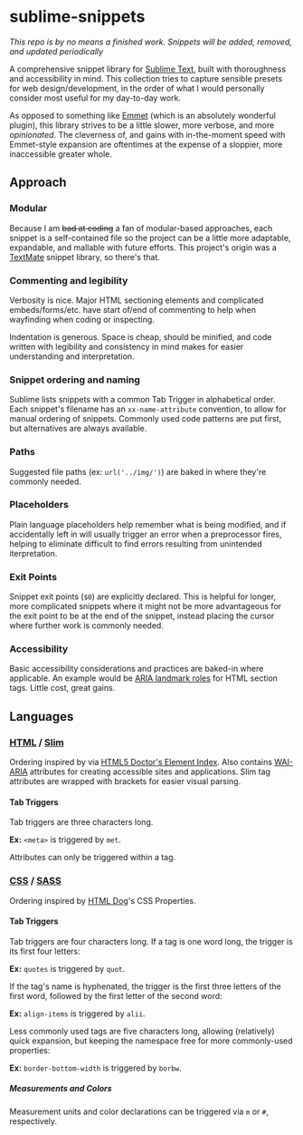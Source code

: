 sublime-snippets
================

*This repo is by no means a finished work. Snippets will be added, removed, and updated periodically*

A comprehensive snippet library for [Sublime Text](http://www.sublimetext.com/), built with thoroughness and accessibility in mind. This collection tries to capture sensible presets for web design/development, in the order of what I would personally consider most useful for my day-to-day work.

As opposed to something like [Emmet](http://emmet.io/) (which is an absolutely wonderful plugin), this library strives to be a little slower, more verbose, and more *opinionated*. The cleverness of, and gains with in-the-moment speed with Emmet-style expansion are oftentimes at the expense of a sloppier, more inaccessible greater whole. 


## Approach

### Modular
Because I am ~~bad at coding~~ a fan of modular-based approaches, each snippet is a self-contained file so the project can be a little more adaptable, expandable, and mallable with future efforts. This project's origin was a [TextMate](http://macromates.com/) snippet library, so there's that.

### Commenting and legibility
Verbosity is nice. Major HTML sectioning elements and complicated embeds/forms/etc. have start of/end of commenting to help when wayfinding when coding or inspecting. 

Indentation is generous. Space is cheap, should be minified, and code written with legibility and consistency in mind makes for easier understanding and interpretation.

### Snippet ordering and naming
Sublime lists snippets with a common Tab Trigger in alphabetical order. Each snippet's filename has an `xx-name-attribute` convention, to allow for manual ordering of snippets. Commonly used code patterns are put first, but alternatives are always available.

### Paths
Suggested file paths (ex: `url('../img/')`) are baked in where they're commonly needed.

### Placeholders
Plain language placeholders help remember what is being modified, and if accidentally left in will usually trigger an error when a preprocessor fires, helping to eliminate difficult to find errors resulting from unintended iterpretation. 

### Exit Points
Snippet exit points (`$0`) are explicitly declared. This is helpful for longer, more complicated snippets where it might not be more advantageous for the exit point to be at the end of the snippet, instead placing the cursor where further work is commonly needed.

### Accessibility
Basic accessibility considerations and practices are baked-in where applicable. An example would be [ARIA landmark roles](http://blog.paciellogroup.com/2013/02/using-wai-aria-landmarks-2013/) for HTML section tags. Little cost, great gains. 


## Languages

### [HTML](https://developer.mozilla.org/en-US/docs/Web/HTML) / [Slim](http://slim-lang.com/)
Ordering inspired by via [HTML5 Doctor's Element Index](http://html5doctor.com/). Also contains [WAI-ARIA](https://developer.mozilla.org/en-US/docs/Web/Accessibility/ARIA) attributes for creating accessible sites and applications. Slim tag attributes are wrapped with brackets for easier visual parsing.

#### Tab Triggers
Tab triggers are three characters long. 

**Ex:** `<meta>` is triggered by `met`.

Attributes can only be triggered within a tag. 

### [CSS](https://developer.mozilla.org/en-US/docs/Web/CSS) / [SASS](http://sass-lang.com/)
Ordering inspired by [HTML Dog](http://htmldog.com/guides/css/)'s CSS Properties.

#### Tab Triggers
Tab triggers are four characters long. If a tag is one word long, the trigger is its first four letters:

**Ex:** `quotes` is triggered by `quot`.

If the tag's name is hyphenated, the trigger is the first three letters of the first word, followed by the first letter of the second word:

**Ex:** `align-items` is triggered by `alii`.

Less commonly used tags are five characters long, allowing (relatively) quick expansion, but keeping the namespace free for more commonly-used properties:

**Ex:** `border-bottom-width` is triggered by `borbw`.

##### Measurements and Colors
Measurement units and color declarations can be triggered via `m` or `#`, respectively.